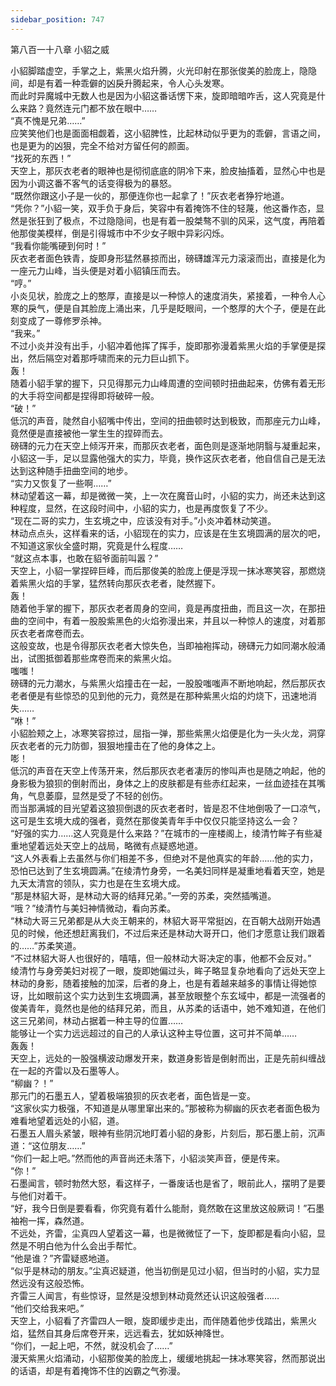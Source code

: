 ```yaml
---
sidebar_position: 747
---
```

 第八百一十八章 小貂之威


小貂脚踏虚空，手掌之上，紫黑火焰升腾，火光印射在那张俊美的脸庞上，隐隐间，却是有着一种乖僻的凶戾升腾起来，令人心头发寒。  
而此时异魔城中无数人也是因为小貂这番话愣下来，旋即暗暗咋舌，这人究竟是什么来路？竟然连元门都不放在眼中……  
“真不愧是兄弟……”  
应笑笑他们也是面面相觑着，这小貂脾性，比起林动似乎更为的乖僻，言语之间，也是更为的凶狠，完全不给对方留任何的颜面。  
“找死的东西！”  
天空上，那灰衣老者的眼神也是彻彻底底的阴冷下来，脸皮抽搐着，显然心中也是因为小调这番不客气的话变得极为的暴怒。  
“既然你跟这小子是一伙的，那便连你也一起拿了！”灰衣老者狰狞地道。  
“凭你？”小貂一笑，双手负于身后，笑容中有着掩饰不住的轻蔑，他这番作态，显然是张狂到了极点，不过隐隐间，也是有着一股桀骜不驯的风采，这气度，再陪着他那俊美模样，倒是引得城市中不少女子眼中异彩闪烁。  
“我看你能嘴硬到何时！”  
灰衣老者面色铁青，旋即身形猛然暴掠而出，磅礴雄浑元力滚滚而出，直接是化为一座元力山峰，当头便是对着小貂镇压而去。  
“哼。”  
小炎见状，脸庞之上的憨厚，直接是以一种惊人的速度消失，紧接着，一种令人心寒的戾气，便是自其脸庞上涌出来，几乎是眨眼间，一个憨厚的大个子，便是在此刻变成了一尊修罗杀神。  
“我来。”  
不过小炎并没有出手，小貂冲着他挥了挥手，旋即那弥漫着紫黑火焰的手掌便是探出，然后隔空对着那呼啸而来的元力巨山抓下。  
轰！  
随着小貂手掌的握下，只见得那元力山峰周遭的空间顿时扭曲起来，仿佛有着无形的大手将空间都是捏得即将破碎一般。  
“破！”  
低沉的声音，陡然自小貂嘴中传出，空间的扭曲顿时达到极致，而那座元力山峰，竟然便是直接被他一掌生生的捏碎而去。  
磅礴的元力在天空上倾泻开来，而那灰衣老者，面色则是逐渐地阴翳与凝重起来，小貂这一手，足以显露他强大的实力，毕竟，换作这灰衣老者，他自信自己是无法达到这种随手扭曲空间的地步。  
“实力又恢复了一些啊……”  
林动望着这一幕，却是微微一笑，上一次在魔音山时，小貂的实力，尚还未达到这种程度，显然，在这段时间中，小貂的实力，也是再度恢复了不少。  
“现在二哥的实力，生玄境之中，应该没有对手。”小炎冲着林动笑道。  
林动点点头，这样看来的话，小貂现在的实力，应该是在生玄境圆满的层次的吧，不知道这家伙全盛时期，究竟是什么程度……  
“就这点本事，也敢在貂爷面前叫嚣？”  
天空上，小貂一掌捏碎巨峰，而后那俊美的脸庞上便是浮现一抹冰寒笑容，那燃烧着紫黑火焰的手掌，猛然转向那灰衣老者，陡然握下。  
轰！  
随着他手掌的握下，那灰衣老者周身的空间，竟是再度扭曲，而且这一次，在那扭曲的空间中，有着一股股紫黑色的火焰弥漫出来，并且以一种惊人的速度，对着那灰衣老者席卷而去。  
这般变故，也是令得那灰衣老者大惊失色，当即袖袍挥动，磅礴元力如同潮水般涌出，试图抵御着那些席卷而来的紫黑火焰。  
嗤嗤！  
磅礴的元力潮水，与紫黑火焰撞击在一起，一股股嗤嗤声不断地响起，然后那灰衣老者便是有些惊恐的见到他的元力，竟然是在那种紫黑火焰的灼烧下，迅速地消失……  
“咻！”  
小貂脸颊之上，冰寒笑容掠过，屈指一弹，那些紫黑火焰便是化为一头火龙，洞穿灰衣老者的元力防御，狠狠地撞击在了他的身体之上。  
嘭！  
低沉的声音在天空上传荡开来，然后那灰衣老者凄厉的惨叫声也是随之响起，他的身影极为狼狈的倒射而出，身体之上的皮肤都是有些赤红起来，一丝血迹挂在其嘴角，气息萎靡，显然是受了不轻的创伤。  
而当那满城的目光望着这狼狈倒退的灰衣老者时，皆是忍不住地倒吸了一口凉气，这可是生玄境大成的强者，竟然在那俊美青年手中仅仅只能坚持这么一会？  
“好强的实力……这人究竟是什么来路？”在城市的一座楼阁上，绫清竹眸子有些凝重地望着远处天空上的战局，略微有点疑惑地道。  
“这人外表看上去虽然与你们相差不多，但绝对不是他真实的年龄……他的实力，恐怕已达到了生玄境圆满。”在绫清竹身旁，一名美妇同样是凝重地看着天空，她是九天太清宫的领队，实力也是在生玄境大成。  
“那是林貂大哥，是林动大哥的结拜兄弟。”一旁的苏柔，突然插嘴道。  
“哦？”绫清竹与美妇神情微动，看向苏柔。  
“林动大哥三兄弟都是从大炎王朝来的，林貂大哥平常挺凶，在百朝大战刚开始遇见的时候，他还想赶离我们，不过后来还是林动大哥开口，他们才愿意让我们跟着的……”苏柔笑道。  
“不过林貂大哥人也很好的，嘻嘻，但一般林动大哥决定的事，他都不会反对。”  
绫清竹与身旁美妇对视了一眼，旋即她偏过头，眸子略显复杂地看向了远处天空上林动的身影，随着接触的加深，后者的身上，也是有着越来越多的事情让得她惊讶，比如眼前这个实力达到生玄境圆满，甚至放眼整个东玄域中，都是一流强者的俊美青年，竟然也是他的结拜兄弟，而且，从苏柔的话语中，她不难知道，在他们这三兄弟间，林动占据着一种主导的位置……  
能够让一个实力远远超过的自己的人承认这种主导位置，这可并不简单……  
轰轰！  
天空上，远处的一股强横波动爆发开来，数道身影皆是倒射而出，正是先前纠缠战在一起的齐雷以及石墨等人。  
“柳幽？！”  
那元门的石墨五人，望着极端狼狈的灰衣老者，面色皆是一变。  
“这家伙实力极强，不知道是从哪里窜出来的。”那被称为柳幽的灰衣老者面色极为难看地望着远处的小貂，道。  
石墨五人眉头紧皱，眼神有些阴沉地盯着小貂的身影，片刻后，那石墨上前，沉声道：“这位朋友……”  
“你们一起上吧。”然而他的声音尚还未落下，小貂淡笑声音，便是传来。  
“你！”  
石墨闻言，顿时勃然大怒，看这样子，一番废话也是省了，眼前此人，摆明了是要与他们对着干。  
“好，我今日倒是要看看，你究竟有着什么能耐，竟然敢在这里放这般厥词！”石墨袖袍一挥，森然道。  
不远处，齐雷，尘真四人望着这一幕，也是微微怔了一下，旋即都是看向小貂，显然是不明白他为什么会出手帮忙。  
“他是谁？”齐雷疑惑地道。  
“似乎是林动的朋友。”尘真迟疑道，他当初倒是见过小貂，但当时的小貂，实力显然远没有这般恐怖。  
齐雷三人闻言，有些惊讶，显然是没想到林动竟然还认识这般强者……  
“他们交给我来吧。”  
天空上，小貂看了齐雷四人一眼，旋即缓步走出，而伴随着他步伐踏出，紫黑火焰，猛然自其身后席卷开来，远远看去，犹如妖神降世。  
“你们，一起上吧，不然，就没机会了……”  
漫天紫黑火焰涌动，小貂那俊美的脸庞上，缓缓地挑起一抹冰寒笑容，然而那说出的话语，却是有着掩饰不住的凶霸之气弥漫。  
  
  
